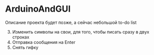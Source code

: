 # ArduinoAndGUI
Описание проекта будет позже, а сейчас небольшой to-do list

3. Изменить символы на свои, для того, чтобы писать сразу в двух строках
5. Отправка сообщения на Enter
6. Снять гифку